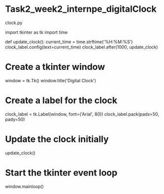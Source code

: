 # Task2_week2_internpe_digitalClock

clock.py

import tkinter as tk
import time

def update_clock():
    current_time = time.strftime('%H:%M:%S')
    clock_label.config(text=current_time)
    clock_label.after(1000, update_clock)

# Create a tkinter window
window = tk.Tk()
window.title('Digital Clock')

# Create a label for the clock
clock_label = tk.Label(window, font=('Arial', 80))
clock_label.pack(padx=50, pady=50)

# Update the clock initially
update_clock()

# Start the tkinter event loop
window.mainloop()
